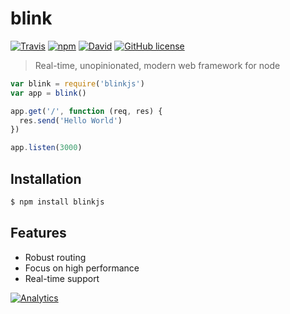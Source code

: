 # blink
[![Travis](https://img.shields.io/travis/aurbano/blink.svg?style=flat-square)](https://travis-ci.org/aurbano/blink)
[![npm](https://img.shields.io/npm/v/blinkjs.svg?style=flat-square)](https://www.npmjs.com/package/blinkjs)
[![David](https://img.shields.io/david/aurbano/blink.svg?style=flat-square)](https://david-dm.org/aurbano/blink)
[![GitHub license](https://img.shields.io/github/license/aurbano/blink.svg?style=flat-square)](https://github.com/aurbano/blink/blob/master/LICENSE)

>Real-time, unopinionated, modern web framework for node

```js
var blink = require('blinkjs')
var app = blink()

app.get('/', function (req, res) {
  res.send('Hello World')
})

app.listen(3000)
```

## Installation

```bash
$ npm install blinkjs
```

## Features

  * Robust routing
  * Focus on high performance
  * Real-time support

[![Analytics](https://ga-beacon.appspot.com/UA-3181088-16/blink/readme)](https://github.com/aurbano)
